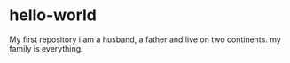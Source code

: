 # hello-world
My first repository
i am a husband, a father and live on two continents. my family is everything.
